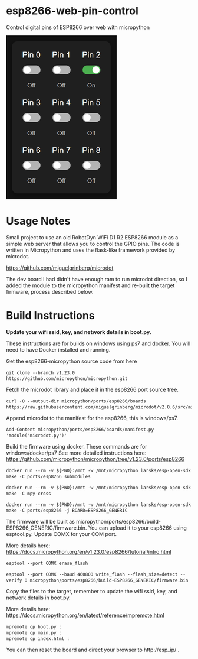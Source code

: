 # esp8266-web-pin-control
Control digital pins of ESP8266 over web with micropython

![ESP8266 Web Pin Control](pin_control.png)

# Usage Notes
Small project to use an old RobotDyn WiFi D1 R2 ESP8266 module as a simple web server that allows you to control the GPIO pins. The code is written in Micropython and uses the flask-like framework provided by microdot.

https://github.com/miguelgrinberg/microdot

The dev board I had didn't have enough ram to run microdot direction, so I added the module to the micropython manifest and re-built the target firmware, process described below.

# Build Instructions

**Update your wifi ssid, key, and network details in boot.py.**

These instructions are for builds on windows using ps7 and docker. You will need to have Docker installed and running.

Get the esp8266-micropython source code from here

```
git clone --branch v1.23.0 https://github.com/micropython/micropython.git
```

Fetch the microdot library and place it in the esp8266 port source tree.

```
curl -O --output-dir micropython/ports/esp8266/boards https://raw.githubusercontent.com/miguelgrinberg/microdot/v2.0.6/src/microdot/microdot.py
```

Append microdot to the manifest for the esp8266, this is windows/ps7.

```
Add-Content micropython/ports/esp8266/boards/manifest.py 'module("microdot.py")'
```

Build the firmware using docker.  These commands are for windows/docker/ps7  See more detailed instructions here:
https://github.com/micropython/micropython/tree/v1.23.0/ports/esp8266

```
docker run --rm -v ${PWD}:/mnt -w /mnt/micropython larsks/esp-open-sdk make -C ports/esp8266 submodules
```
```
docker run --rm -v ${PWD}:/mnt -w /mnt/micropython larsks/esp-open-sdk make -C mpy-cross
```
```
docker run --rm -v ${PWD}:/mnt -w /mnt/micropython larsks/esp-open-sdk make -C ports/esp8266 -j BOARD=ESP8266_GENERIC
```

The firmware will be built as micropython/ports/esp8266/build-ESP8266_GENERIC/firmware.bin.  You can upload it to your esp8266 using esptool.py.  Update COMX for your COM port.

More details here: https://docs.micropython.org/en/v1.23.0/esp8266/tutorial/intro.html

```
esptool --port COMX erase_flash
```

```
esptool --port COMX --baud 460800 write_flash --flash_size=detect --verify 0 micropython/ports/esp8266/build-ESP8266_GENERIC/firmware.bin
```

Copy the files to the target, remember to update the wifi ssid, key, and network details in boot.py.

More details here: https://docs.micropython.org/en/latest/reference/mpremote.html

```
mpremote cp boot.py :
mpremote cp main.py :
mpremote cp index.html :
```

You can then reset the board and direct your browser to http://esp_ip/ .